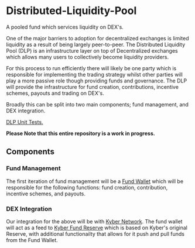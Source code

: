 # Distributed-Liquidity-Pool
A pooled fund which services liquidity on DEX's.

One of the major barriers to adoption for decentralized exchanges is limited liquidity as a result of being largely peer-to-peer. The Distributed Liquidity Pool (DLP) is an infrastructure layer on top of Decentralized exchanges which allows many users to collectively become liquidity providers.

For this process to run efficiently there will likely be one party which is responsible for implementing the trading strategy whilst other parties will play a more passive role though providing funds and governance. The DLP will provide the infrastructure for fund creation, contributions, incentive schemes, payouts and trading on DEX's.

Broadly this can be split into two main components; fund management, and DEX integration.

[DLP Unit Tests.](https://github.com/Canal-Protocol/dlp-Kyber-test-suite)

**Please Note that this entire repository is a work in progress.** 

## Components

### Fund Management
The first iteration of fund management will be a [Fund Wallet](https://github.com/Canal-Protocol/Distributed-Liquidity-Pool/blob/master/Smart%20Contracts/FundWallet.sol) which will be responsible for the following functions: fund creation, contribution, incentive schemes, and payouts.

### DEX Integration
Our integration for the above will be with [Kyber Network](https://kyber.network/). The fund wallet will act as a feed to [Kyber Fund Reserve](https://github.com/Canal-Protocol/Distributed-Liquidity-Pool/tree/master/Smart%20Contracts/Kyber%20Fund%20Reserve) which is based on Kyber's original Reserve, with additional functionailty that allows for it push and pull funds from the Fund Wallet.

